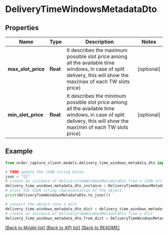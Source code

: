 # DeliveryTimeWindowsMetadataDto


## Properties

Name | Type | Description | Notes
------------ | ------------- | ------------- | -------------
**max_slot_price** | **float** | It describes the maximum possible slot price among all the available time windows, in case of split delivery, this will show the max(max of each TW slots price) | [optional] 
**min_slot_price** | **float** | It describes the minimum possible slot price among all the available time windows, in case of split delivery, this will show the max(min of each TW slots price) | [optional] 

## Example

```python
from order_capture_client.models.delivery_time_windows_metadata_dto import DeliveryTimeWindowsMetadataDto

# TODO update the JSON string below
json = "{}"
# create an instance of DeliveryTimeWindowsMetadataDto from a JSON string
delivery_time_windows_metadata_dto_instance = DeliveryTimeWindowsMetadataDto.from_json(json)
# print the JSON string representation of the object
print(DeliveryTimeWindowsMetadataDto.to_json())

# convert the object into a dict
delivery_time_windows_metadata_dto_dict = delivery_time_windows_metadata_dto_instance.to_dict()
# create an instance of DeliveryTimeWindowsMetadataDto from a dict
delivery_time_windows_metadata_dto_from_dict = DeliveryTimeWindowsMetadataDto.from_dict(delivery_time_windows_metadata_dto_dict)
```
[[Back to Model list]](../README.md#documentation-for-models) [[Back to API list]](../README.md#documentation-for-api-endpoints) [[Back to README]](../README.md)


